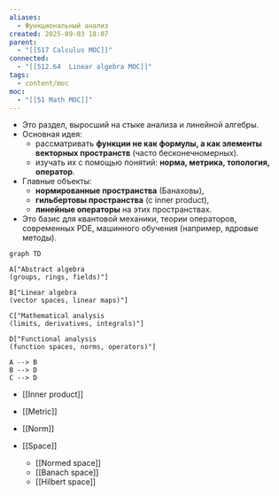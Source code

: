 ```yaml
---
aliases:
  - Функциональный анализ
created: 2025-09-03 18:07
parent:
  - "[[517 Сalculus MOC]]"
connected:
  - "[[512.64  Linear algebra MOC]]"
tags:
  - content/moc
moc:
  - "[[51 Math MOC]]"
---
```

- Это раздел, выросший на стыке анализа и линейной алгебры.
- Основная идея:
    - рассматривать **функции не как формулы, а как элементы векторных пространств** (часто бесконечномерных).
    - изучать их с помощью понятий: **норма, метрика, топология, оператор**.
- Главные объекты:
    - **нормированные пространства** (Банаховы),
    - **гильбертовы пространства** (с inner product),
    - **линейные операторы** на этих пространствах.
- Это базис для квантовой механики, теории операторов, современных PDE, машинного обучения (например, ядровые методы).


```mermaid
graph TD

A["Abstract algebra
(groups, rings, fields)"]

B["Linear algebra
(vector spaces, linear maps)"]

C["Mathematical analysis
(limits, derivatives, integrals)"]

D["Functional analysis
(function spaces, norms, operators)"]

A --> B
B --> D
C --> D

```



- [[Inner product]]
- [[Metric]]
- [[Norm]]

- [[Space]]
    - [[Normed space]]
    - [[Banach space]]
    - [[Hilbert space]]